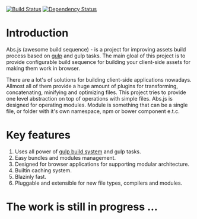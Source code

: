 [![Build Status](https://travis-ci.org/AlexMost/abs.js.svg?branch=master)](https://travis-ci.org/AlexMost/abs.js)
[![Dependency Status](https://david-dm.org/alexmost/abs.js.png)](https://david-dm.org/alexmost/abs.js)

Introduction
======

Abs.js (awesome build sequence) - is a project for improving assets build process based on [gulp](http://gulpjs.com/) and gulp tasks. The main gloal of this project is to provide configurable build sequence for building your client-side assets for making them work in browser. 

There are a lot's of solutions for building client-side applications nowadays. Allmost all of them provide a huge amount of plugins for transforming, concatenating, minifying and optimizing files. This project tries to provide one level abstraction on top of operations with simple files. Abs.js is designed for operating modules. Module is something that can be a single file, or folder with it's own namespace, npm or bower component e.t.c. 

Key features
======
1. Uses all power of [gulp build system](http://gulpjs.com/) and gulp tasks.
2. Easy bundles and modules management.
3. Designed for browser applications for supporting modular architecture.
5. Builtin caching system.
6. Blazinly fast.
7. Pluggable and extensible for new file types, compilers and modules.

The work is still in progress ... 
======
